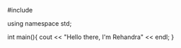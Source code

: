 #include <iostream>

using namespace std;

int main(){
  cout << "Hello there, I'm Rehandra" << endl;
}
